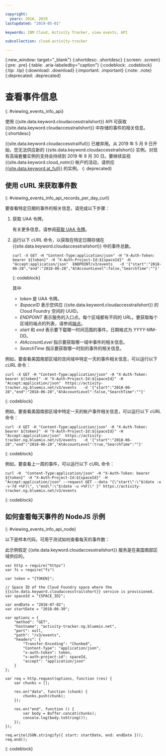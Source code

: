 ```yaml
---

copyright:
  years: 2016, 2019
lastupdated: "2019-05-01"

keywords: IBM Cloud, Activity Tracker, view events, API

subcollection: cloud-activity-tracker

---
```


{:new_window: target="_blank"}
{:shortdesc: .shortdesc}
{:screen: .screen}
{:pre: .pre}
{:table: .aria-labeledby="caption"}
{:codeblock: .codeblock}
{:tip: .tip}
{:download: .download}
{:important: .important}
{:note: .note}
{:deprecated: .deprecated}

# 查看事件信息
{: #viewing_events_info_api}

使用 {{site.data.keyword.cloudaccesstrailshort}} API 可获取 {{site.data.keyword.cloudaccesstrailshort}} 中存储的事件的相关信息。
{:shortdesc}

{{site.data.keyword.cloudaccesstrailfull}} 已被弃用。从 2019 年 5 月 9 日开始，您无法供应新的 {{site.data.keyword.cloudaccesstrailshort}} 实例。对现有高端套餐实例的支持会持续到 2019 年 9 月 30 日。要继续监视 {{site.data.keyword.cloud_notm}} 帐户的活动，请供应 [{{site.data.keyword.at_full}}](/docs/services/Activity-Tracker-with-LogDNA?topic=logdnaat-getting-started#getting-started) 的实例。
{: deprecated}

## 使用 cURL 来获取事件数
{: #viewing_events_info_api_records_per_day_curl}

要查看特定日期的事件的相关信息，请完成以下步骤：

1. 获取 UAA 令牌。

    有关更多信息，请参阅[获取 UAA 令牌](/docs/services/cloud-activity-tracker/reference?topic=cloud-activity-tracker-auth_uaa#auth_uaa)。

2. 运行以下 cURL 命令，以获取在特定日期存储在 {{site.data.keyword.cloudaccesstrailshort}} 中的事件总数。

    ```
    curl -X GET -H "Content-Type:application/json" -H "X-Auth-Token: bearer ${token}" -H "X-Auth-Project-Id:${spaceId}" -H "Accept:application/json"  ENDPOINT/v3/events   -d '{"start":"2018-06-28","end":"2018-06-28","AtAccountLevel":false,"SearchTime":""}'
    ```
    {: codeblock}

    其中

    * *token* 是 UAA 令牌。
    * *$spaceID* 表示您供应 {{site.data.keyword.cloudaccesstrailshort}} 的 Cloud Foundry 空间的 UUID。
    * *ENDPOINT* 表示服务的入口点。每个区域都有不同的 URL。要获取每个区域的端点的列表，请参阅[端点](/docs/services/cloud-activity-tracker/reference?topic=cloud-activity-tracker-ref_endpoints#api_endpoints)。
    * *start* 和 *end* 表示要下载哪一时间范围的事件。日期格式为 YYYY-MM-DD。 
    * *AtAccountLevel* 指示要获取哪一域中事件的相关信息。
    * *SearchTime* 指示要获取哪一时刻的事件的相关信息。


例如，要查看美国南部区域的空间域中特定一天的事件相关信息，可以运行以下 cURL 命令：

```
curl -X GET -H "Content-Type:application/json" -H "X-Auth-Token: bearer ${token}" -H "X-Auth-Project-Id:${spaceId}" -H "Accept:application/json"  https://activity-tracker.ng.bluemix.net/v3/events   -d '{"start":"2018-06-28","end":"2018-06-28","AtAccountLevel":false,"SearchTime":""}'
```
{: codeblock}

例如，要查看美国南部区域中特定一天的帐户事件相关信息，可以运行以下 cURL 命令：

```
curl -X GET -H "Content-Type:application/json" -H "X-Auth-Token: bearer ${token}" -H "X-Auth-Project-Id:${spaceId}" -H "Accept:application/json"  https://activity-tracker.ng.bluemix.net/v3/events   -d '{"start":"2018-06-28","end":"2018-06-28","AtAccountLevel":true,"SearchTime":""}'
```
{: codeblock}

例如，要查看上一周的事件，可以运行以下 cURL 命令：

```
curl -H  "Content-Type:application/json" -H "X-Auth-Token: bearer ${token}" -H "X-Auth-Project-Id:${spaceId}" -H "Accept:application/json" --request GET --data "{\"start\":\"$(date -u -v-7d +%F)\", \"end\":\"$(date -u +%F)\" }" https://activity-tracker.ng.bluemix.net/v3/events
```
{: codeblock}


## 如何查看每天事件的 NodeJS 示例
{: #viewing_events_info_api_node}

以下是样本代码，可用于测试如何查看每天的事件数：

此示例假定 {{site.data.keyword.cloudaccesstrailshort}} 服务是在美国南部区域供应的。 

```
var http = require("https")
var fs = require("fs")

var token = "{TOKEN}";

// Space ID of the Cloud Foundry space where the {{site.data.keyword.cloudaccesstrailshort}} service is provisioned.
var spaceId = "{SPACE_ID}";

var endDate = "2018-07-02";
var startDate = "2018-06-30";

var options = {
    "method": "GET",
    "hostname": "activity-tracker.ng.bluemix.net",
    "port": null,
    "path": "/v3/events",
    "headers": {
        "Transfer-Encoding": "Chunked",
        "Content-Type": "application/json",
        "x-auth-token": token,
        "x-auth-project-id": spaceId,
        "accept": "application/json"
    }
};

var req = http.request(options, function (res) {
    var chunks = [];

    res.on("data", function (chunk) {
        chunks.push(chunk);
    });

    res.on("end", function () {
        var body = Buffer.concat(chunks);
        console.log(body.toString());
    });
});

req.write(JSON.stringify({ start: startDate, end: endDate }));
req.end();
```
{: codeblock}



